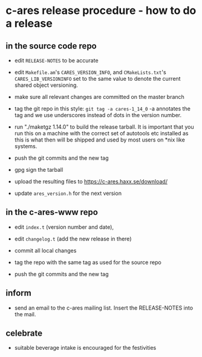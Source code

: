 c-ares release procedure - how to do a release
==============================================

in the source code repo
-----------------------

- edit `RELEASE-NOTES` to be accurate

- edit `Makefile.am`'s `CARES_VERSION_INFO`, and `CMakeLists.txt`'s
  `CARES_LIB_VERSIONINFO` set to the same value to denote the current shared
  object versioning.

- make sure all relevant changes are committed on the master branch

- tag the git repo in this style: `git tag -a cares-1_14_0` -a annotates the
  tag and we use underscores instead of dots in the version number.

- run "./maketgz 1.14.0" to build the release tarball. It is important that
  you run this on a machine with the correct set of autotools etc installed
  as this is what then will be shipped and used by most users on *nix like
  systems.

- push the git commits and the new tag

- gpg sign the tarball

- upload the resulting files to https://c-ares.haxx.se/download/

- update `ares_version.h` for the next version

in the c-ares-www repo
----------------------

- edit `index.t` (version number and date),

- edit `changelog.t` (add the new release in there)

- commit all local changes

- tag the repo with the same tag as used for the source repo

- push the git commits and the new tag

inform
------

- send an email to the c-ares mailing list. Insert the RELEASE-NOTES into the
  mail.

celebrate
---------

- suitable beverage intake is encouraged for the festivities
